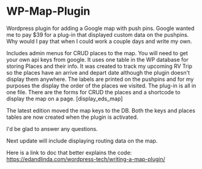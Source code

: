 # WP-Map-Plugin
Wordpress plugin for adding a Google map with push pins. Google wanted me to pay $39 for a plug-in that displayed custom data on the pushpins.
Why would I pay that when I could work a couple days and write my own. 

Includes admin menus for CRUD places to the map. You will need to get your own api keys from google. 
It uses one table in the WP database for storing Places and their info.
It was created to track my upcoming RV Trip so the places have an arrive and depart date although the plugin doesn't display them anywhere.
The labels are printed on the pushpins and for my purposes the display the order of the places we visited.
The plug-in is all in one file. There are the forms for CRUD the places and a shortcode to display the map on a page. [display_eds_map]

The latest edition moved the map keys to the DB. Both the keys and places tables are now created when the plugin is activated.

I'd be glad to answer any questions.

Next update will include displaying routing data on the map.

Here is a link to doc that better explains the code: https://edandlinda.com/wordpress-tech/writing-a-map-plugin/
